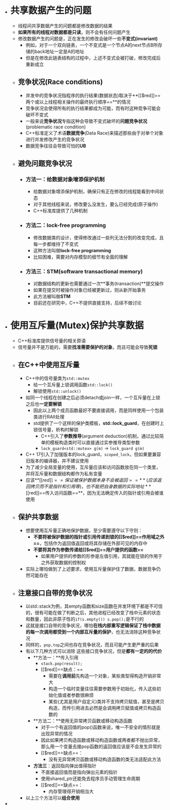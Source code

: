 - # 共享数据产生的问题
	- 线程间共享数据产生的问题都是修改数据的结果
	- **如果所有的线程对数据都是只读**，则不会有任何问题产生
	- 修改数据产生的问题是，正在发生的修改会破坏一些**不变式(invariant)**
		- 例如，对于一个双向链表，一个不变式是一个节点A的next节点B所存储的back地址一定是A的地址
		- 但是在修改此链表结构的过程中，上述不变式会被打破，修改完成后重新成立
	- ## 竞争状况(Race conditions)
		- 并发中的竞争状况指程序的执行结果(数据状态)取决于**[[$red]]==两个或以上线程相关操作的最终执行顺序==**的情况
		- 竞争状况会使得所有的执行结果都成为可能，而有时这种竞争可能会破坏不变式
		- 一般来说**竞争状况**专指这种会导致不变式破坏的**问题竞争状况**(problematic race condition)
		- C++标准定义了术语**数据竞争**(Data Race)来描述那些由于对单个对象进行并发修改产生的竞争状况
		- 数据竞争往往会导致可怕的**UB**
	- ## 避免问题竞争状况
		- ### 方法一：给数据对象增添保护机制
			- 给数据对象增添保护机制，确保只有正在修改的线程能看到中间状态
			- 对于其他线程来说，修改要么没发生，要么已经完成(原子操作)
			- C++标准库提供了几种机制
		- ### 方法二：lock-free programming
			- 修改数据类的设计，使得修改通过一些列无法分割的改变完成，且每一步都维持了不变式
			- 这种方法叫做**lock-free programming**
			- 比较困难，需要对内存模型的细节有全面的理解
		- ### 方法三：STM(software transactional memory)
			- 对数据结构的更新也需要通过一次**事务(transaction)**提交操作
			- 如果在提交时被操作对象已经被更新过，则从新开始事务
			- 此方法被叫做**STM**
			- 目前还在研究中，C++不提供直接支持，后续不做讨论
- # 使用互斥量(Mutex)保护共享数据
	- C++标准库提供信号量的相关原语
	- 信号量并不是万能的，需要**找准需要保护的对象**，而且可能会导致**死锁**
	- ## 在C++中使用互斥量
		- C++中的信号量类为``std::mutex``
			- 给一个互斥量上锁调用函数``std::lock()``
			- 解锁使用``std::unlock()``
		- 如同一个线程在创建之后必须detach或join一样，一个互斥量在上锁之后也**一定要解锁**
			- 因此以上两个成员函数最好不要直接调用，而是同样使用一个包装类进行RAII处理
			- std提供了一个这样的保护类模板，**std::lock_guard**，在创建时上锁信号量，析构时解锁
				- C++引入了**参数推导**(argument deduction)机制，通过比较简单的模板构造类时可以直接通过实参推导类型参数
				- ``lock_guard<std::mutex> g(m)`` -> ``lock_guard g(m)``
		- C++ 17引入了加强版本的lock_guard，``scoped_lock``，但如果要兼容旧版本的编译器，并不建议使用
		- 为了减少全局变量的使用，互斥量应该和访问函数放在同一个类里，并将互斥量和数据结构都作为私有变量
		- 应该**[[$red]]==保证被保护数据本身不会被返回==**(应该返回拷贝而不是指针和引用等)，也不能把自身数据的实际地址**[[$red]]==传入访问函数==**，因为无法确定传入的指针或引用会被谁使用
	- ## 保护共享数据
		- 想要使用互斥量正确地保护数据，至少需要遵守以下守则：
			- **不要将被保护数据的指针或引用传递到锁的[[$red]]==作用域之外==**，包括作为返回值返回或将其存储在外部可见的内存中
			- **不要将其作为参数传递给[[$red]]==用户提供的函数==**
				- 如果用户提供的参数的形参是左值引用，其就能在锁的作用于之外获取数据的控制权
		- 实际上哪怕做到了上述要求，使用互斥量保护住了数据，数据竞争仍然可能存在
	- ## 注意接口自带的竞争状况
		- 以std::stack为例，其empty函数和size函数在并发环境下都是不可信的，很有可能在做了判断之后，其他进程已经改变了栈中元素的状态和数量，因此非原子性的``if(s.empty()) s.pop();``是不行的
		- 这就是接口自带的竞争状况，哪怕**在栈内部重写逻辑保证了栈中数据的每一次调用都受到一个内部互斥量的保护**，也无法消除这种竞争状况
		- 同样的，``pop,top``之间也存在竞争状况，而且可能产生更严重的后果
		- 有以下几种方式可以消除 这些接口竞争状况，但是**都有一定的的代价**
			- **方法一：**传入引用
				- ``stack.pop(result);``
				- [[$red]]==缺点：==
					- 需要在**调用前**先构造一个对象，某些类型得构造开销非常大
					- 构造一个临时变量往往需要参数用于初始化，传入这些初始化值或者参数很麻烦
					- 某些(尤其是用户自定义)类并不支持拷贝赋值，甚至是拷贝构造，而传引用进去必然是会调用拷贝赋值或拷贝构造函数的
			- **方法二：**使用无异常拷贝函数或移动构造函数
				- 对于一个有返回值的pop()函数来说，唯一不安全的情形就是出现异常的情况
				- 因此如果拷贝构造函数或移动构造函数或两者都不抛出异常，那么用一个变量去接pop函数的返回值应该是不会发生异常的
				- [[$red]]==缺点==：
					- 没有无异常拷贝函数或移动构造函数的类无法适配此方法
			- **方法三**：返回指向弹出值得指针
				- 不直接返回值而是指向弹出元素的指针
				- 使用shared_ptr还能免去程序员手动管理生命周期
				- [[$red]]==缺点==：
					- 内存管理得开销相当大
		- 以上三个方法可以**组合使用**
-